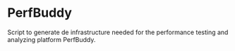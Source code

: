# PerfBuddy

Script to generate de infrastructure needed for the performance testing and analyzing platform PerfBuddy.